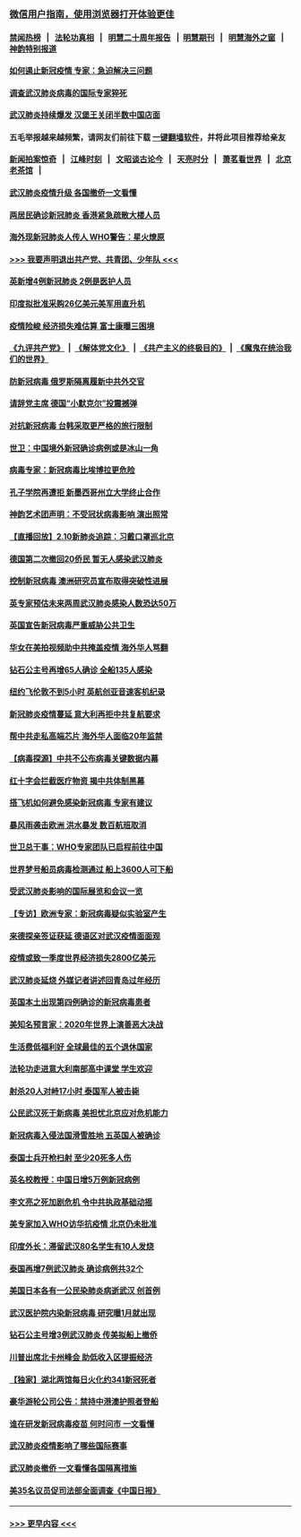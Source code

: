 ### [微信用户指南，使用浏览器打开体验更佳](https://github.com/gfw-breaker/banned-news1/blob/master/indexes/wechat-guide.md?t=0)
#### [禁闻热榜](热点新闻.md?t=0)  &nbsp;&nbsp;|&nbsp;&nbsp; [法轮功真相](https://github.com/gfw-breaker/truth/blob/master/README.md?t=0) &nbsp;&nbsp;|&nbsp;&nbsp; [明慧二十周年报告](https://github.com/gfw-breaker/mh-reports/blob/master/README.md?t=0) &nbsp;&nbsp;|&nbsp;&nbsp;[明慧期刊](https://github.com/gfw-breaker/mh-qikan) &nbsp;&nbsp;|&nbsp;&nbsp; [明慧海外之窗](https://github.com/gfw-breaker/mh-news/blob/master/README.md?t=0) &nbsp;&nbsp;|&nbsp;&nbsp; [神韵特别报道](https://github.com/gfw-breaker/mh-news/blob/master/shenyun.md?t=0)
#### [如何遏止新冠疫情 专家：急迫解决三问题](../pages/nsc418/n11859685.md?t=02111002) 
#### [调查武汉肺炎病毒的国际专家猝死](../pages/nsc418/n11833010.md?t=02111002) 
#### [武汉肺炎持续爆发 汉堡王关闭半数中国店面](../pages/nsc418/n11859365.md?t=02111002) 
#### 五毛举报越来越频繁，请网友们前往下载 [一键翻墙软件](https://github.com/gfw-breaker/ssr-accounts)，并将此项目推荐给亲友
#### [新闻拍案惊奇](https://github.com/gfw-breaker/banned-news1/blob/master/pages/link4.md) &nbsp;&nbsp;|&nbsp;&nbsp; [江峰时刻](https://github.com/gfw-breaker/banned-news1/blob/master/pages/link4.md) &nbsp;&nbsp;|&nbsp;&nbsp; [文昭谈古论今](https://github.com/gfw-breaker/banned-news1/blob/master/pages/link4.md) &nbsp;&nbsp;|&nbsp;&nbsp; [天亮时分](https://github.com/gfw-breaker/banned-news1/blob/master/pages/link4.md) &nbsp;&nbsp;|&nbsp;&nbsp; [萧茗看世界](https://github.com/gfw-breaker/banned-news1/blob/master/pages/link4.md) &nbsp;&nbsp;|&nbsp;&nbsp; [北京老茶馆](https://github.com/gfw-breaker/banned-news1/blob/master/pages/link4.md) &nbsp;&nbsp;|&nbsp;&nbsp; 
#### [武汉肺炎疫情升级 各国撤侨一文看懂](../pages/nsc418/n11859313.md?t=02111002) 
#### [两居民确诊新冠肺炎 香港紧急疏散大楼人员](../pages/nsc418/n11859332.md?t=02111002) 
#### [海外现新冠肺炎人传人 WHO警告：星火燎原](../pages/nsc418/n11859252.md?t=02111002) 
#### [>>> 我要声明退出共产党、共青团、少年队 <<<](https://github.com/begood0513/goodnews/blob/master/quit/letter.md) 
#### [英新增4例新冠肺炎 2例是医护人员](../pages/nsc418/n11856625.md?t=02111002) 
#### [印度拟批准采购26亿美元美军用直升机](../pages/nsc418/n11859143.md?t=02111002) 
#### [疫情险峻 经济损失难估算 富士康曝三困境](../pages/nsc418/n11859120.md?t=02111002) 
#### [《九评共产党》](https://github.com/begood0513/9ping.md/blob/master/README.md) &nbsp;|&nbsp; [《解体党文化》](../../../../jtdwh.md/blob/master/README.md)  &nbsp;|&nbsp; [《共产主义的终极目的》](../../../../gczydzjmd.md/blob/master/README.md) &nbsp;|&nbsp; [《魔鬼在统治我们的世界》](../../../../mgztzwmdsj.md/blob/master/README.md) 
#### [防新冠病毒 俄罗斯隔离履新中共外交官](../pages/nsc418/n11859079.md?t=02111002) 
#### [请辞党主席 德国“小默克尔”投震撼弹](../pages/nsc418/n11858583.md?t=02111002) 
#### [对抗新冠病毒 台韩采取更严格的旅行限制](../pages/nsc418/n11858936.md?t=02111002) 
#### [世卫：中国境外新冠确诊病例或是冰山一角](../pages/nsc418/n11858781.md?t=02111002) 
#### [病毒专家：新冠病毒比埃博拉更危险](../pages/nsc418/n11858572.md?t=02111002) 
#### [孔子学院再遭拒 新墨西哥州立大学终止合作](../pages/nsc418/n11858661.md?t=02111002) 
#### [神韵艺术团声明：不受冠状病毒影响 演出照常](../pages/nsc418/n11858801.md?t=02111002) 
#### [【直播回放】2.10新肺炎追踪：习戴口罩巡北京](../pages/nsc418/n11858548.md?t=02111002) 
#### [德国第二次撤回20侨民 暂无人感染武汉肺炎](../pages/nsc418/n11858633.md?t=02111002) 
#### [控制新冠病毒 澳洲研究员宣布取得突破性进展](../pages/nsc418/n11858505.md?t=02111002) 
#### [英专家预估未来两周武汉肺炎感染人数恐达50万](../pages/nsc418/n11857886.md?t=02111002) 
#### [英国宣告新冠病毒严重威胁公共卫生](../pages/nsc418/n11858285.md?t=02111002) 
#### [华女在美拍视频助中共掩盖疫情 海外华人骂翻](../pages/nsc418/n11857407.md?t=02111002) 
#### [钻石公主号再增65人确诊 全船135人感染](../pages/nsc418/n11857366.md?t=02111002) 
#### [纽约飞伦敦不到5小时 英航创亚音速客机纪录](../pages/nsc418/n11857405.md?t=02111002) 
#### [新冠肺炎疫情蔓延 意大利再拒中共复航要求](../pages/nsc418/n11857200.md?t=02111002) 
#### [帮中共走私高端芯片 海外华人面临20年监禁](../pages/nsc418/n11855016.md?t=02111002) 
#### [【病毒探源】中共不公布病毒关键数据内幕](../pages/nsc418/n11856584.md?t=02111002) 
#### [红十字会拦截医疗物资 揭中共体制黑幕](../pages/nsc418/n11856750.md?t=02111002) 
#### [搭飞机如何避免感染新冠病毒 专家有建议](../pages/nsc418/n11853427.md?t=02111002) 
#### [暴风雨袭击欧洲 洪水暴发 数百航班取消](../pages/nsc418/n11856453.md?t=02111002) 
#### [世卫总干事：WHO专家团队已启程前往中国](../pages/nsc418/n11856612.md?t=02111002) 
#### [世界梦号船员病毒检测通过 船上3600人可下船](../pages/nsc418/n11856520.md?t=02111002) 
#### [受武汉肺炎影响的国际展览和会议一览](../pages/nsc418/n11856420.md?t=02111002) 
#### [【专访】欧洲专家：新冠病毒疑似实验室产生](../pages/nsc418/n11856378.md?t=02111002) 
#### [来德探亲签证获延 德语区对武汉疫情面面观](../pages/nsc418/n11856283.md?t=02111002) 
#### [疫情或致一季度世界经济损失2800亿美元](../pages/nsc418/n11855639.md?t=02111002) 
#### [武汉肺炎延烧 外媒记者讲述回青岛过年经历](../pages/nsc418/n11856159.md?t=02111002) 
#### [英国本土出现第四例确诊的新冠病毒患者](../pages/nsc418/n11855930.md?t=02111002) 
#### [美知名预言家：2020年世界上演善恶大决战](../pages/nsc418/n11855418.md?t=02111002) 
#### [生活费低福利好 全球最佳的五个退休国家](../pages/nsc418/n11848347.md?t=02111002) 
#### [法轮功走进意大利南部高中课堂 学生欢迎](../pages/nsc418/n11853859.md?t=02111002) 
#### [射杀20人对峙17小时 泰国军人被击毙](../pages/nsc418/n11854869.md?t=02111002) 
#### [公民武汉死于新病毒 美担忧北京应对危机能力](../pages/nsc418/n11854331.md?t=02111002) 
#### [新冠病毒入侵法国滑雪胜地 五英国人被确诊](../pages/nsc418/n11854307.md?t=02111002) 
#### [泰国士兵开枪扫射 至少20死多人伤](../pages/nsc418/n11854276.md?t=02111002) 
#### [英名校教授：中国日增5万例新冠病例](../pages/nsc418/n11854174.md?t=02111002) 
#### [李文亮之死加剧危机 令中共执政基础动摇](../pages/nsc418/n11854003.md?t=02111002) 
#### [美专家加入WHO访华抗疫情 北京仍未批准](../pages/nsc418/n11854043.md?t=02111002) 
#### [印度外长：滞留武汉80名学生有10人发烧](../pages/nsc418/n11853821.md?t=02111002) 
#### [泰国再增7例武汉肺炎 确诊病例共32个](../pages/nsc418/n11853808.md?t=02111002) 
#### [美国日本各有一公民染肺炎病逝武汉 创首例](../pages/nsc418/n11853509.md?t=02111002) 
#### [武汉医护院内染新冠病毒 研究曝1月就出现](../pages/nsc418/n11852928.md?t=02111002) 
#### [钻石公主号增3例武汉肺炎 传美拟船上撤侨](../pages/nsc418/n11853240.md?t=02111002) 
#### [川普出席北卡州峰会 助低收入区提振经济](../pages/nsc418/n11853232.md?t=02111002) 
#### [【独家】湖北两馆每日火化约341新冠死者](../pages/nsc418/n11845444.md?t=02111002) 
#### [豪华游轮公司公告：禁持中港澳护照者登船](../pages/nsc418/n11852761.md?t=02111002) 
#### [谁在研发新冠病毒疫苗 何时问市 一文看懂](../pages/nsc418/n11852840.md?t=02111002) 
#### [武汉肺炎疫情影响了哪些国际赛事](../pages/nsc418/n11852441.md?t=02111002) 
#### [武汉肺炎撤侨 一文看懂各国隔离措施](../pages/nsc418/n11844216.md?t=02111002) 
#### [美35名议员促司法部全面调查《中国日报》](../pages/nsc418/n11852435.md?t=02111002) 

----
#### [ >>> 更早内容 <<< ](../indexes/nsc418-earlier.md)
